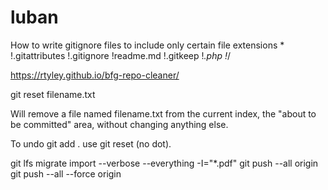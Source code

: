 # luban


How to write gitignore files to include only certain file extensions
*
!.gitattributes
!.gitignore
!readme.md
!.gitkeep
!*.php
!*/

https://rtyley.github.io/bfg-repo-cleaner/

git reset filename.txt

Will remove a file named filename.txt from the current index, the "about to be committed" area, without changing anything else.

To undo git add . use git reset (no dot).

git lfs migrate import --verbose --everything -I="*.pdf"
git push --all origin
git push --all --force origin